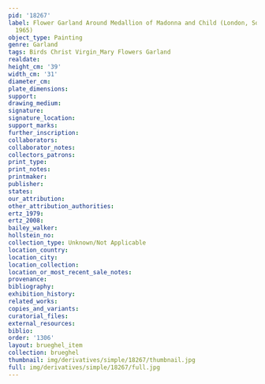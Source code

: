 ```yaml
---
pid: '18267'
label: Flower Garland Around Medallion of Madonna and Child (London, Sotheby&apos;s,
  1965)
object_type: Painting
genre: Garland
tags: Birds Christ Virgin_Mary Flowers Garland
realdate: 
height_cm: '39'
width_cm: '31'
diameter_cm: 
plate_dimensions: 
support: 
drawing_medium: 
signature: 
signature_location: 
support_marks: 
further_inscription: 
collaborators: 
collaborator_notes: 
collectors_patrons: 
print_type: 
print_notes: 
printmaker: 
publisher: 
states: 
our_attribution: 
other_attribution_authorities: 
ertz_1979: 
ertz_2008: 
bailey_walker: 
hollstein_no: 
collection_type: Unknown/Not Applicable
location_country: 
location_city: 
location_collection: 
location_or_most_recent_sale_notes: 
provenance: 
bibliography: 
exhibition_history: 
related_works: 
copies_and_variants: 
curatorial_files: 
external_resources: 
biblio: 
order: '1306'
layout: brueghel_item
collection: brueghel
thumbnail: img/derivatives/simple/18267/thumbnail.jpg
full: img/derivatives/simple/18267/full.jpg
---
```

